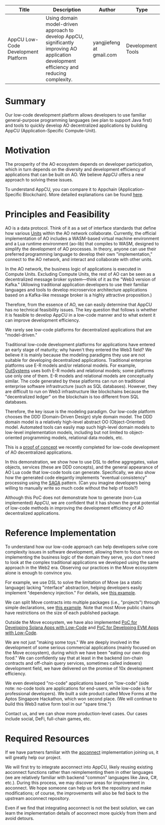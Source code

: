 | Title                               | Description                                                                                                                                 | Author                   | Type              |
| ----------------------------------- | ------------------------------------------------------------------------------------------------------------------------------------------- | ------------------------ | ----------------- |
| AppCU Low-Code Development Platform | Using domain model-driven approach to develop AppCU, significantly improving AO application development efficiency and reducing complexity. | yangjiefeng at gmail.com | Development Tools |


# Summary

Our low-code development platform allows developers to use familiar general-purpose programming languages (we plan to support Java first) and tools to quickly develop AO decentralized applications by building AppCU (Application-Specific Compute-Unit).

# Motivation

The prosperity of the AO ecosystem depends on developer participation, which in turn depends on the diversity and development efficiency of applications that can be built on AO. We believe AppCU offers a new approach to solving these issues.

To understand AppCU, you can compare it to Appchain (Application-Specific Blockchain). More detailed explanations can be found [here](https://github.com/dddappp/A-AO-Demo/blob/main/docs/WinningOverDevelopersWithLowCodeSolutions.md#why-not-appcu).


# Principles and Feasibility

AO is a data protocol. Think of it as a set of interface standards that define how various [Units](https://cookbook_ao.g8way.io/concepts/units.html) within the AO network collaborate. Currently, the official implementation of AO includes a WASM-based virtual machine environment and a Lua runtime environment (ao-lib) that compiles to WASM, designed to simplify the development of AO processes. In theory, anyone can use their preferred programming language to develop their own "implementation," connect to the AO network, and interact and collaborate with other units.

In the AO network, the business logic of applications is executed in Compute Units. Excluding Compute Units, the rest of AO can be seen as a decentralized message broker system—think of it as the "Web3 version of Kafka." (Allowing traditional application developers to use their familiar languages and tools to develop microservice architecture applications based on a Kafka-like message broker is a highly attractive proposition.)

Therefore, from the essence of AO, we can easily determine that AppCU has no technical feasibility issues. The key question that follows is whether it is feasible to develop AppCU in a low-code manner and to what extent it can improve development efficiency.

We rarely see low-code platforms for decentralized applications that are "model-driven."

Traditional low-code development platforms for applications have entered an early stage of maturity; why haven't they entered the Web3 field? We believe it is mainly because the modeling paradigms they use are not suitable for developing decentralized applications. Traditional enterprise platforms use E-R models and/or relational models. For example, [OutSystems](https://www.outsystems.com/) uses both E-R models and relational models; some platforms use only one of them. E-R models and relational models are conceptually similar. The code generated by these platforms can run on traditional enterprise software infrastructure (such as SQL databases). However, they are difficult to run on Web3 infrastructure like blockchains because the "decentralized ledger" on the blockchain is too different from SQL databases.

Therefore, the key issue is the modeling paradigm. Our low-code platform chooses the DDD (Domain-Driven Design) style domain model. The DDD domain model is a relatively high-level abstract OO (Object-Oriented) model. Automated tools can easily map such high-level domain models to low-level implementation models, including but not limited to object-oriented programming models, relational data models, etc.

This is a [proof of concept](https://github.com/dddappp/A-AO-Demo) we recently completed for low-code development of AO decentralized applications.

In this demonstration, we show how to use DSL to define aggregates, value objects, services (these are DDD concepts), and the general appearance of AO Lua code that low-code tools can generate. Specifically, we also show how the generated code elegantly implements "eventual consistency" processing using the [SAGA](https://microservices.io/patterns/data/saga.html) pattern. (Can you imagine developers being willing to manually write so much code without the help of tools?)

Although this PoC does not demonstrate how to generate (non-Lua implemented) AppCU, we are confident that it has shown the great potential of low-code methods in improving the development efficiency of AO decentralized applications.

# Reference Implementation

To understand how our low-code approach can help developers solve core complexity issues in software development, allowing them to focus more on implementing the business logic of the domain they serve, you don't need to look at the complex traditional applications we developed using the same approach in the Web2 era. Observing our practices in the Move ecosystem alone is enough to convince you.

For example, we use DSL to solve the limitation of Move (as a static language) lacking "interface" abstraction, helping developers easily implement "dependency injection." For details, see [this example](https://github.com/dddappp/sui-interface-demo).

We can split Move contracts into multiple packages (i.e., "projects") through simple declarations, see [this example](https://github.com/wubuku/aptos-constantinople). Note that most Move public chains have restrictions on the size of each published package.


Outside the Move ecosystem, we have also implemented [PoC for Developing Solana Apps with Low-Code](https://github.com/dddappp/A-Solana-Demo) and [PoC for Developing EVM Apps with Low-Code](https://github.com/wubuku/hello-mud).

We are not just "making some toys." We are deeply involved in the development of some serious commercial applications (mainly focused on the Move ecosystem), during which we have been "eating our own dog food." We can confidently say that at least in the backend (on-chain contracts and off-chain query services, sometimes called indexers) development field, we have delivered on the promise of 10x development efficiency.

We even developed "no-code" applications based on "low-code" (side note: no-code tools are applications for end-users, while low-code is for professional developers). We built a side product called Move Forms at the Aptos Singapore Hackathon, which won second place. (We will continue to build this Web3 native form tool in our "spare time.")

Contact us, and we can show more production-level cases. Our cases include social, DeFi, full-chain games, etc.

# Required Resources

If we have partners familiar with the [aoconnect](https://cookbook_ao.g8way.io/guides/aoconnect/installing-connect.html) implementation joining us, it will greatly help our project.

We will first try to integrate aoconnect into AppCU, likely reusing existing aoconnect functions rather than reimplementing them in other languages (we are relatively familiar with backend "common" languages like Java, C#, etc.). During this process, we may discover areas for improvement in aoconnect. We hope someone can help us fork the repository and make modifications; of course, the improvements will also be fed back to the upstream aoconnect repository.

Even if we find that integrating aoconnect is not the best solution, we can learn the implementation details of aoconnect more quickly from them and avoid detours.
